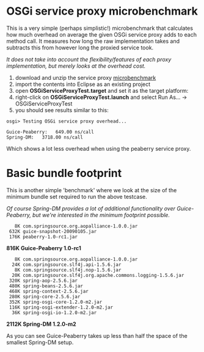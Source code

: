 # OSGi service proxy microbenchmark #

This is a very simple (perhaps simplistic!) microbenchmark that calculates how much overhead on average the given OSGi service proxy adds to each method call. It measures how long the raw implementation takes and subtracts this from however long the proxied service took.

_It does not take into account the flexibility/features of each proxy implementation, but merely looks at the overhead cost._

  1. download and unzip the service proxy [microbenchmark](http://peaberry.googlecode.com/files/OSGiServiceProxyTest-1.0-rc1.zip)
  1. import the contents into Eclipse as an existing project
  1. open **OSGiServiceProxyTest.target** and set it as the target platform:
  1. right-click on **OSGiServiceProxyTest.launch** and select Run As... -> OSGiServiceProxyTest
  1. you should see results similar to this:

```
osgi> Testing OSGi service proxy overhead...

Guice-Peaberry:	  649.00 ns/call
Spring-DM:	 3718.00 ns/call
```

Which shows a lot less overhead when using the peaberry service proxy.

# Basic bundle footprint #

This is another simple 'benchmark' where we look at the size of the minimum bundle set required to run the above testcase.

_Of course Spring-DM provides a lot of additional functionality over Guice-Peaberry, but we're interested in the minimum footprint possible._

```
   8K com.springsource.org.aopalliance-1.0.0.jar
 632K guice-snapshot-20090105.jar
 176K peaberry-1.0-rc1.jar
```
**816K Guice-Peaberry 1.0-rc1**

```
   8K com.springsource.org.aopalliance-1.0.0.jar
  24K com.springsource.slf4j.api-1.5.6.jar
   8K com.springsource.slf4j.nop-1.5.6.jar
  20K com.springsource.slf4j.org.apache.commons.logging-1.5.6.jar
 320K spring-aop-2.5.6.jar
 480K spring-beans-2.5.6.jar
 468K spring-context-2.5.6.jar
 280K spring-core-2.5.6.jar
 352K spring-osgi-core-1.2.0-m2.jar
 116K spring-osgi-extender-1.2.0-m2.jar
  36K spring-osgi-io-1.2.0-m2.jar
```
**2112K Spring-DM 1.2.0-m2**

As you can see Guice-Peaberry takes up less than half the space of the smallest Spring-DM setup.